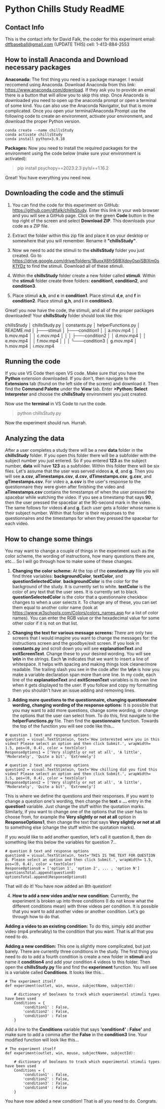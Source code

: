 Python Chills Study ReadME
================================================

Contact Info
------------------------------------------------
This is the contact info for David Falk, the coder for this experiment
email: dtfbaseball@gmail.com (UPDATE THIS)
cell: 1-413-884-2553

How to install Anaconda and Download necessary packages
-------------------------------------------------

**Anaconada:** The first thing you need is a package manager. I would reccomend using Anaconda. Download Anaconda from this link: https://www.anaconda.com/download. If they ask you to provide an email there is a button that will allow you to skip this step. Once Anaconda is downloaded you need to open up the anaconda prompt or open a terminal of some kind. You can also use the Anaconda Navigator, but that is more complicated. Once you open your terminal/Anaconda Prompt use the following code to create an environment, activate your environment, and download the proper Python version.

>
    conda create --name chillsStudy
    conda activate chillsStudy
    conda install python=3.9.18

**Packages:** Now you need to install the required packages for the environment using the code below (make sure your environment is activated):

>    pip install psychopy==2023.2.3 pylsl==1.16.2

Great! You have everything you need now.


Downloading the code and the stimuli
---------------------------------------

1. You can find the code for this experiment on GitHub: https://github.com/dtfalk/chillsStudy. Enter this link in your web browser and you will see a GitHub page. Click on the green **Code** button in the top right of the screen and select **Download ZIP**. This downloads your code as a ZIP file.

2. Extract the folder within this zip file and place it on your desktop or somewhere that you will remember. Rename it **"chillsStudy"**.

3. Now we need to add the stimuli to the **chillsStudy** folder you just created. Go to https://drive.google.com/drive/folders/1BuoxX6frS6lBXdpy0spiSBIXm0sK1YDz to find the stimuli. Download all of these stimuli.

4. Within the **chillsStudy** folder create a new folder called **stimuli**. Within the **stimuli** folder create three folders: **condition1**, **condition2**, and **condition3**. 

5. Place stimuli **a**,**b**, and **c** in **condition1**. Place stimuli **d**,**e**, and **f** in **condition2**. Place stimuli **g**,**h**, and **i** in **condition3**.

Great! you now have the code, the stimuli, and all of the proper packages downloaded! Your **chillsStudy** folder should look like this: 

>
chillsStudy
│   chillsStudy.py
│   constants.py
│   helperFunctions.py
│   README.md
│
├───stimuli
│   ├───condition1
│   │       a.mov.mp4
│   │       b.mov.mp4
│   │       c.mov.mp4
│   │
│   ├───condition2
│   │       d.mov.mp4
│   │       e.mov.mp4
│   │       f.mov.mp4
│   │
│   └───condition3
│           g.mov.mp4
│           h.mov.mp4
│           i.mov.mp4


Running the code
--------------------------------------

If you use VS Code then open VS code. Make sure that you have the **Python** extension downloaded. If you don't, then navigate to the **Extensions** tab (found on the left side of the screen) and download it. Then find the **Command Palette** under the **View** tab. Enter **>Python: Select Interpreter** and choose the **chillsStudy** environment you just created.

Now use the **terminal** in VS Code to run the code. 

> python chillsStudy.py

Now the experiment should run. Hurrah.


Analyzing the data
-----------------------

After a user completes a study there will be a new **data** folder in the **chillsStudy** folder. If you open this folder there will be a subfolder with the subject number you just entered. So if you entered **123** as the subject number, **data** will have **123** as a subfolder. Within this folder there will be six files. Let's assume that the user was served videos **a**, **d**, and **g**. Then you will see **a.csv**, **aTimestamps.csv**, **d.csv**, **dTimestamps.csv**, **g.csv**, and **gTimestamps.csv**. For video a, **a.csv** is the user's response to the questionnaire they were given after finishing the video and **aTimestamps.csv** contains the timestamps of when the user pressed the spacebar while watching the video. If you see a timestamp that says **90**, then the user pressed the spacebar at the 90-second mark in the video. The same follows for videos **d** and **g**. Each user gets a folder whose name is their subject number. Within that folder is their responses to the questionnaires and the timestamps for when they pressed the spacebar for each video. 


How to change some things
-----------------------------

You may want to change a couple of things in the experiment such as the color scheme, the wording of instructions, how many questions there are, etc... So I will go through how to make some of these changes. 

1. **Changing the color scheme:** At the top of the **constants.py** file you will find three variables: **backgroundColor**, **textColor**, and **questionSelectedColor**. **backgroundColor** is the color for the background of the study. It is currently set to white. **textColor** is the color of any text that the user sees. It is currently set to black. **questionSelectedColor** is the color that a questionnaire checkbox changes to when a user selects it. To change any of these, you can set them equal to another color name (look at https://www.w3schools.com/Colors/colors_names.asp for a list of color names). You can enter the RGB value or the hexadecimal value for some other color if it is not on that list. 

2. **Changing the text for various message screens:** There are only two screens that I would imagine you want to change the messages for: the instructions screen and the goodbye/exit screen. If you look in **constants.py** and scroll down you will see **explanationText** and **exitScreenText**. Change these to your desired wording. You will see **\n\n** in the strings. Each **\n** indicates that we want to insert a line of whitespace. It helps with spacing and making things look cleaner/more readable. The trailing slash you see in the code after the **\n\n** is how you make a variable declaration span more than one line. In my code, each line of the **explanationText** and **exitScreenText** variables is its own line when it gets displayed to the user. If you follow and copy my formatting then you shouldn't have an issue adding and removing lines.

3. **Adding more questions to the questionnaire, changing questionnaire wording, changing wording of the response options:** It is possible that you may want to add more questions, change some wording, or change the options that the user can select from. To do this, first navigate to the **helperFunctions.py** file. Then find the **questionnaire** function. Towards the top of the function you will see code like this...

>
    # question 1 text and response options
    question1 = visual.TextStim(win, text='How interested were you in this video? Please select an option and then click Submit.', wrapWidth= 1.5, pos=(0, 0.4), color = textColor)
    ResponseOptions1 = ['Very slightly or not at all', 'A little', 'Moderately', 'Quite a bit', 'Extremely']

    # question 2 text and response options
    question2 = visual.TextStim(win, text='How chilling did you find this video? Please select an option and then click Submit.', wrapWidth= 1.5, pos=(0, 0.4), color = textColor)
    ResponseOptions2 = ['Very slightly or not at all', 'A little', 'Moderately', 'Quite a bit', 'Extremely']

This is where we define the questions and their responses. If you want to change a question one's wording, then change the **text = ...** entry in the **question1** variable. Just change the stuff within the quotation marks. Similarly, if you want to change one of the options that the user has to choose from, for example the **Very slightly or not at all** option in **ResponseOptions1**, then change the text that says **Very slightly or not at all** to something else (change the stuff within the quotation marks).

If you would like to add another question, let's call it question 8, then do something like this below the variables for question 7...

>
    # question 8 text and response options
    question8 = visual.TextStim(win, text='THIS IS THE TEXT FOR QUESTION 8. Please select an option and then click Submit.', wrapWidth= 1.5, pos=(0, 0.4), color = textColor)
    ResponseOptions8 = ['option 1', 'option 2', ... , 'option N']
    questionsTotal.append(question8)
    optionsTotal.append(ResponseOptions8)

That will do it! You have now added an 8th question!

4. **How to add a new video and/or new condition:** Currently, the experiment is broken up into three conditions (I do not know what the different conditions mean) with three videos per condition. It is possible that you want to add another video or another condition. Let's go through how to do that.

**Adding a video to an existing condition:** To do this, simply add another video (mp4 preferably) to the condition that you want. That is all that you need to do.

**Adding a new condition:** This one is slightly more complicated, but just barely. There are currently three conditions in the study. The first thing you need to do to add a fourth condition is create a new folder in **stimuli** and name it **condition4** and add your condition 4 videos to this folder. Then open the **chillsStudy.py** file and find the **experiment** function. You will see is a variable called **Conditions**. It looks like this...

>
    # The experiment itself
    def experiment(outlet, win, mouse, subjectName, subjectId):
        
        # dictionary of booleans to track which experimental stimuli types have been used
        Conditions = {
            'condition1' : False,
            'condition2' : False,
            'condition3' : False
        }

Add a line to the **Conditions** variable that says **'condition4' : False'** and make sure to add a comma after the **False** in the **condition3** line. Your modified function will look like this...

>
    # The experiment itself
    def experiment(outlet, win, mouse, subjectName, subjectId):
        
        # dictionary of booleans to track which experimental stimuli types have been used
        Conditions = {
            'condition1' : False,
            'condition2' : False,
            'condition3' : False,
            'condition4' : False
        }

You have now added a new condition! That is all you need to do. Congrats.



























